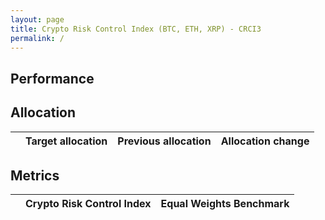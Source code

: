```yaml
---
layout: page
title: Crypto Risk Control Index (BTC, ETH, XRP) - CRCI3
permalink: /
---
```


<h2 id="crypto_index_value"></h2>

## Performance

<div id="crypto_fund_plot" class="graph"></div>

## Allocation

<div class="alloc-container">
    <div class="alloc-table">
    <table>
    <thead>
    <tr>
      <th style="text-align: left"></th>
      <th style="text-align: left">Target allocation</th>
      <th style="text-align: left">Previous allocation</th>
      <th style="text-align: left">Allocation change</th>
    </tr>
    </thead>
    <tbody id="allocation-table">
    </tbody>
    </table>
    </div>
    <div id="alloc_folio_multi" class="alloc-pie graph"></div>
</div>


<script>
    
main();

</script>


## Metrics

<table>
<thead>
<tr>
    <th style="text-align: left"></th>
    <th style="text-align: left">Crypto Risk Control Index</th>
    <th style="text-align: left">Equal Weights Benchmark</th>
</tr>
</thead>
<tbody id="metrics-table">
</tbody>
</table>
